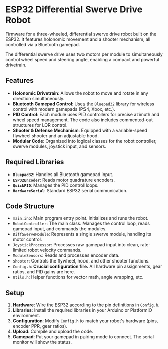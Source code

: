 # ESP32 Differential Swerve Drive Robot

Firmware for a three-wheeled, differential swerve drive robot built on the ESP32. It features holonomic movement and a shooter mechanism, all controlled via a Bluetooth gamepad.

The differential swerve drive uses two motors per module to simultaneously control wheel speed and steering angle, enabling a compact and powerful drivetrain.

## Features

*   **Holonomic Drivetrain**: Allows the robot to move and rotate in any direction simultaneously.
*   **Bluetooth Gamepad Control**: Uses the `Bluepad32` library for wireless control with modern gamepads (PS4, Xbox, etc.).
*   **PID Control**: Each module uses PID controllers for precise azimuth and wheel speed management. The code also includes commented-out structures for LQR control.
*   **Shooter & Defense Mechanism**: Equipped with a variable-speed flywheel shooter and an adjustable hood.
*   **Modular Code**: Organized into logical classes for the robot controller, swerve modules, joystick input, and sensors.

## Required Libraries

*   **`Bluepad32`**: Handles all Bluetooth gamepad input.
*   **`ESP32Encoder`**: Reads motor quadrature encoders.
*   **`QuickPID`**: Manages the PID control loops.
*   **`HardwareSerial`**: Standard ESP32 serial communication.

## Code Structure

*   `main.ino`: Main program entry point. Initializes and runs the robot.
*   `RobotController`: The main class. Manages the control loop, reads gamepad input, and commands the modules.
*   `DiffSwerveModule`: Represents a single swerve module, handling its motor control.
*   `JoystickProcessor`: Processes raw gamepad input into clean, rate-limited robot velocity commands.
*   `ModuleSensors`: Reads and processes encoder data.
*   `shooter`: Controls the flywheel, hood, and other shooter functions.
*   `Config.h`: **Crucial configuration file.** All hardware pin assignments, gear ratios, and PID gains are here.
*   `Utils.h`: Helper functions for vector math, angle wrapping, etc.

## Setup

1.  **Hardware**: Wire the ESP32 according to the pin definitions in `Config.h`.
2.  **Libraries**: Install the required libraries in your Arduino or PlatformIO environment.
3.  **Configuration**: Modify `Config.h` to match your robot's hardware (pins, encoder PPR, gear ratios).
4.  **Upload**: Compile and upload the code.
5.  **Gamepad**: Put your gamepad in pairing mode to connect. The serial monitor will show the status.